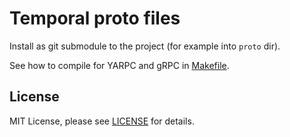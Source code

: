 # Temporal proto files  

Install as git submodule to the project (for example into `proto` dir).

See how to compile for YARPC and gRPC in [Makefile](Makefile).

## License

MIT License, please see [LICENSE](https://github.com/temporalio/temporal/blob/master/LICENSE) for details.
